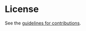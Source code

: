 # License

See the
[guidelines for contributions](https://github.com/ietf-wg-httpapi/ratelimit-headers/blob/main/CONTRIBUTING.md).

